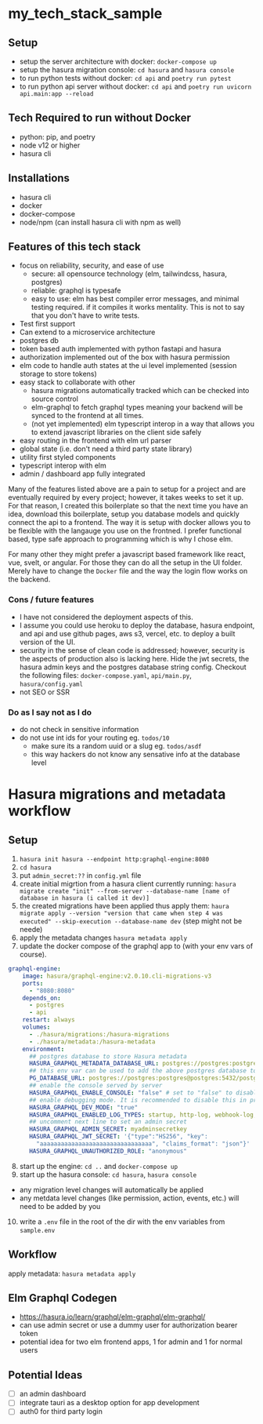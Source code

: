 # my_tech_stack_sample

## Setup 
- setup the server architecture with docker: `docker-compose up`
- setup the hasura migration console: `cd hasura` and `hasura console`
- to run python tests without docker: `cd api` and `poetry run pytest`
- to run python api server without docker: `cd api` and `poetry run uvicorn api.main:app --reload`

## Tech Required to run without Docker 
* python: pip, and poetry 
* node v12 or higher
* hasura cli

## Installations
* hasura cli
* docker
* docker-compose
* node/npm (can install hasura cli with npm as well)


## Features of this tech stack 
* focus on reliability, security, and ease of use
  * secure: all opensource technology (elm, tailwindcss, hasura, postgres) 
  * reliable: graphql is typesafe 
  * easy to use: elm has best compiler error messages, and minimal testing required. if it compiles it works mentality. This is not to say that you don't have to write tests.
* Test first support
* Can extend to a microservice architecture
* postgres db
* token based auth implemented with python fastapi and hasura 
* authorization implemented out of the box with hasura permission
* elm code to handle auth states at the ui level implemented (session storage to store tokens)
* easy stack to collaborate with other
  * hasura migrations automatically tracked which can be checked into source control
  * elm-graphql to fetch graphql types meaning your backend will be synced to the frontend at all times. 
  * (not yet implemented) elm typescript interop in a way that allows you to extend javascript libraries on the client side safely 
* easy routing in the frontend with elm url parser
* global state (i.e. don't need a third party state library)
* utility first styled components 
* typescript interop with elm
* admin / dashboard app fully integrated 

Many of the features listed above are a pain to setup for a project and are eventually required by every project; however, it takes weeks to set it up. For that reason, I created this boilerplate so that the next time you have an idea, download this boilerplate, setup you database models and quickly connect the api to a frontend. The way it is setup with docker allows you to be flexible with the langauge you use on the frontned. I prefer functional based, type safe approach to programming which is why I chose elm. 

For many other they might prefer a javascript based framework like react, vue, svelt, or angular. For those they can do all the setup in the UI folder. Merely have to change the `Docker` file and the way the login flow works on the backend. 

### Cons / future features
* I have not considered the deployment aspects of this. 
* I assume you could use heroku to deploy the database, hasura endpoint, and api and use github pages, aws s3, vercel, etc. to deploy a built version of the UI. 
* security in the sense of clean code is addressed; however, security is the aspects of production also is lacking here. Hide the jwt secrets, the hasura admin keys and the postgres database string config. Checkout the following files: `docker-compose.yaml`, `api/main.py`, `hasura/config.yaml`
* not SEO or SSR

### Do as I say not as I do
* do not check in sensitive information 
* do not use int ids for your routing eg. `todos/10`
  * make sure its a random uuid or a slug eg. `todos/asdf`
  * this way hackers do not know any sensative info at the database level


# Hasura migrations and metadata workflow

## Setup 
1. `hasura init hasura --endpoint http:graphql-engine:8080`
2. `cd hasura`
3. put `admin_secret:??` in `config.yml` file
4. create initial migrtion from a hasura client currently running: `hasura migrate create "init" --from-server --database-name [name of database in hasura (i called it dev)]`
5. the created migrations have been applied thus apply them: `haura migrate apply --version "version that came when step 4 was executed" --skip-execution --database-name dev` (step might not be neede)
6. apply the metadata changes `hasura metadata apply`
7. update the docker compose of the graphql app to (with your env vars of course). 
```YAML
graphql-engine:
    image: hasura/graphql-engine:v2.0.10.cli-migrations-v3
    ports:
      - "8080:8080"
    depends_on:
      - postgres
      - api
    restart: always
    volumes:
      - ./hasura/migrations:/hasura-migrations
      - ./hasura/metadata:/hasura-metadata
    environment:
      ## postgres database to store Hasura metadata
      HASURA_GRAPHQL_METADATA_DATABASE_URL: postgres://postgres:postgres@postgres:5432/postgres
      ## this env var can be used to add the above postgres database to Hasura as a data source. this can be removed/updated based on your needs
      PG_DATABASE_URL: postgres://postgres:postgres@postgres:5432/postgres
      ## enable the console served by server
      HASURA_GRAPHQL_ENABLE_CONSOLE: "false" # set to "false" to disable console
      ## enable debugging mode. It is recommended to disable this in production
      HASURA_GRAPHQL_DEV_MODE: "true"
      HASURA_GRAPHQL_ENABLED_LOG_TYPES: startup, http-log, webhook-log, websocket-log, query-log
      ## uncomment next line to set an admin secret
      HASURA_GRAPHQL_ADMIN_SECRET: myadminsecretkey
      HASURA_GRAPHQL_JWT_SECRET: '{"type":"HS256", "key":
        "aaaaaaaaaaaaaaaaaaaaaaaaaaaaaaaa", "claims_format": "json"}'
      HASURA_GRAPHQL_UNAUTHORIZED_ROLE: "anonymous"
```
8. start up the engine: `cd ..` and `docker-compose up`
9. start up the hasura console: `cd hasura`, `hasura console`
- any migration level changes will automatically be applied
- any metdata level changes (like permission, action, events, etc.) will need to be added by you
10. write a `.env` file in the root of the dir with the env variables from `sample.env`
## Workflow 
apply metadata: `hasura metadata apply` 

## Elm Graphql Codegen
* https://hasura.io/learn/graphql/elm-graphql/elm-graphql/
* can use admin secret or use a dummy user for authorization bearer token   
* potential idea for two elm frontend apps, 1 for admin and 1 for normal users 

## Potential Ideas
* [ ] an admin dashboard 
* [ ] integrate tauri as a desktop option for app development 
* [ ] auth0 for third party login
